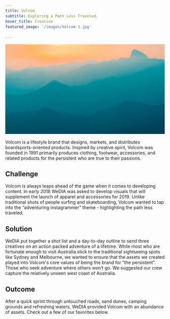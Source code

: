 ```yaml
---
title: Volcom
subtitle: Exploring a Path Less Traveled.
hover_title: Creative
featured_image: '/images/Volcom-1.jpg'

---
```


![](/images/demo/demo-landscape.jpg)

Volcom is a lifestyle brand that designs, markets, and distributes boardsports-oriented products. Inspired by creative spirit, Volcom was founded in 1991 primarily produces clothing, footwear, accessories, and related products for the persistent who are true to their passions. 

## Challenge

Volcom is always leaps ahead of the game when it comes to developing content. In early 2018 WeDIA was asked to develop visuals that will supplement the launch of apparel and accessories for 2019. Unlike traditional shots of people surfing and skateboarding, Volcom wanted to tap into the “adventuring instagrammer” theme - highlighting the path less traveled. 

## Solution

WeDIA put together a shot list and a day-to-day outline to send three creatives on an action packed adventure of a lifetime. While most who are fortunate enough to visit Australia stick to the traditional sightseeing spots like Sydney and Melbourne, we wanted to ensure that the assets we created played into Volcom's core values of being the brand for “the persistent”. Those who seek adventure where others won’t go. We suggested our crew capture the relatively unseen west coast of Australia.

## Outcome

After a quick sprint through untouched roads, sand dunes, camping grounds and refreshing waters, WeDIA provided Volcom with an abundance of assets. Check out a few of our favorites below. 
